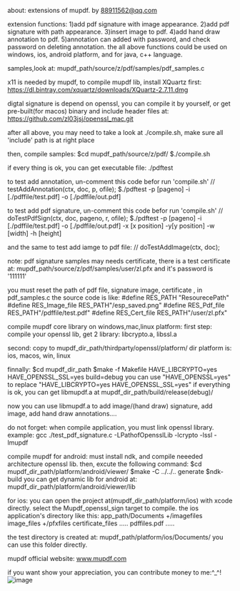 about:
extensions of mupdf.              by 88911562@qq.com

extension functions:
1)add pdf signature with image appearance.
2)add pdf signature with path appearance.
3)insert image to pdf.
4)add hand draw annotation to pdf.
5)annotation can added with password, and check password on deleting annotation.
the all above functions could be used on windows, ios, android platform, and for java, c++ language.

samples,look at:
mupdf_path/source/z/pdf/samples/pdf_samples.c

x11 is needed by mupdf, to compile mupdf lib, install XQuartz first:
https://dl.bintray.com/xquartz/downloads/XQuartz-2.7.11.dmg

digtal signature is depend on openssl, you can compile it by yourself, or 
get pre-built(for macos) binary and include header files at:
https://github.com/zl03jsj/openssl_mac.git

after all above, you may need to take a look at ./compile.sh, make sure 
all 'include' path is at right place

then, compile samples:
$cd mupdf_path/source/z/pdf/
$./compile.sh 

if every thing is ok,  you can get executable file: ./pdftest

to test add annotation, un-comment this code befor run 'compile.sh'
    // testAddAnnotation(ctx, doc, p, ofile);
$./pdftest -p [pageno] -i [./pdffile/test.pdf] -o [./pdffile/out.pdf]

to test add pdf signature, un-comment this code befor run 'compile.sh'
    // doTestPdfSign(ctx, doc, pageno, r, ofile);
$./pdftest -p [pageno] -i [./pdffile/test.pdf] -o [./pdffile/out.pdf] -x [x position] -y[y position] -w [width] -h [height]

and the same to test add iamge to pdf file:
    // doTestAddImage(ctx, doc);

note:
pdf signature samples may needs certificate, there is a test certificate at:
mupdf_path/source/z/pdf/samples/user/zl.pfx
and it's password is '111111'

you must reset the path of pdf file, signature image, certificate
, in pdf_samples.c
the source code is like:
#define RES_PATH        "ResourecePath"
#define RES_Image_file  RES_PATH"/esp_saved.png"
#define RES_Pdf_file    RES_PATH"/pdffile/test.pdf"
#define RES_Cert_file   RES_PATH"/user/zl.pfx"


compile mupdf core library on windows,mac,linux platform:
first step: 
compile your openssl lib, get 2 library: libcrypto.a, libssl.a 

second: 
copy to  mupdf_dir_path/thirdparty/openssl/platform/ dir
platform is: ios, macos, win, linux

finnally:
$cd mupdf_dir_path
$make -f Makefile HAVE_LIBCRYPTO=yes HAVE_OPENSSL_SSL=yes build=debug
you can use "HAVE_OPENSSL=yes" to replace  "HAVE_LIBCRYPTO=yes HAVE_OPENSSL_SSL=yes"
if everything is ok, you can get libmupdf.a at mupdf_dir_path/build/release(debug)/

now you can use libmupdf.a to add image/(hand draw) signature, add image, add
hand draw annotations....

do not forget:
when compile application, you must link openssl library.
example:
gcc ./test_pdf_signature.c -LPathofOpensslLib -lcrypto -lssl -lmupdf

compile mupdf for android:
must install ndk, and compile neeeded architecture openssl lib.
then, excute the following command:
$cd mupdf_dir_path/platform/android/viewer/
$make -C ../../.. generate
$ndk-build
you can get dynamic lib for android at: mupdf_dir_path/platform/android/viewer/lib

for ios:
you can open the project at(mupdf_dir_path/platform/ios) with xcode directly.
select the Mupdf_openssl_sign target to compile.
the ios application's directory like this:
app_path/Documents
    +/imagefiles
        image_files
    +/pfxfiles
        certificate_files
    .....
    pdffiles.pdf
    .....

the test directory is created at:
mupdf_path/platform/ios/Documents/ 
you can use this folder directly.

mupdf official website: 
www.mupdf.com

if you want show your appreciation, you can contribute money to me:^_^!
![image](https://github.com/zl03jsj/hand-draw-algorithm/blob/master/hand_writing/%E5%BE%AE%E4%BF%A1%E5%9B%BE%E7%89%87_20171216183802.jpg)
